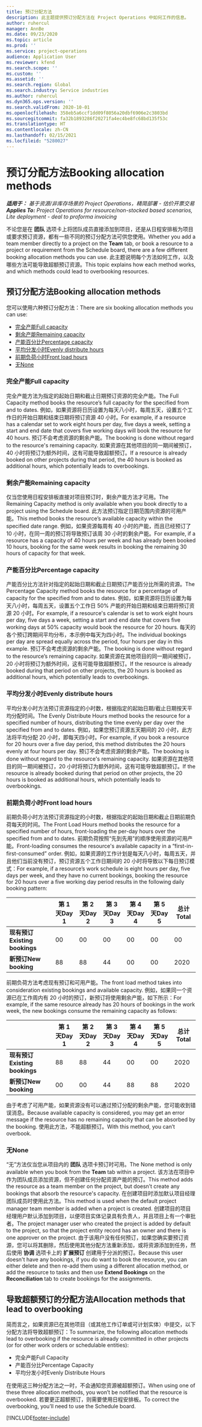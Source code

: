```yaml
---
title: 预订分配方法
description: 此主题提供预订分配方法在 Project Operations 中如何工作的信息。
author: ruhercul
manager: AnnBe
ms.date: 09/23/2020
ms.topic: article
ms.prod: ''
ms.service: project-operations
audience: Application User
ms.reviewer: kfend
ms.search.scope: ''
ms.custom: ''
ms.assetid: ''
ms.search.region: Global
ms.search.industry: Service industries
ms.author: ruhercul
ms.dyn365.ops.version: ''
ms.search.validFrom: 2020-10-01
ms.openlocfilehash: 358eb5a6ccf1dd09f8056a20dbf6906e2c3803bd
ms.sourcegitcommit: fa32b1893286f20271fa4ec4be8fc68bd135f53c
ms.translationtype: HT
ms.contentlocale: zh-CN
ms.lasthandoff: 02/15/2021
ms.locfileid: "5280027"
---
```

# <a name="booking-allocation-methods"></a><span data-ttu-id="5b211-103">预订分配方法</span><span class="sxs-lookup"><span data-stu-id="5b211-103">Booking allocation methods</span></span>

<span data-ttu-id="5b211-104">_**适用于：** 基于资源/非库存场景的 Project Operations，精简部署 - 估价开票交易_</span><span class="sxs-lookup"><span data-stu-id="5b211-104">_**Applies To:** Project Operations for resource/non-stocked based scenarios, Lite deployment - deal to proforma invoicing_</span></span>

<span data-ttu-id="5b211-105">不论您是在 **团队** 选项卡上将团队成员直接添加到项目，还是从日程安排板为项目或要求预订资源，都有一些不同的预订分配方法可供您使用。</span><span class="sxs-lookup"><span data-stu-id="5b211-105">Whether you add a team member directly to a project on the **Team** tab, or book a resource to a project or requirement from the Schedule board, there are a few different booking allocation methods you can use.</span></span> <span data-ttu-id="5b211-106">此主题说明每个方法如何工作，以及哪些方法可能导致超额预订资源。</span><span class="sxs-lookup"><span data-stu-id="5b211-106">This topic explains how each method works, and which methods could lead to overbooking resources.</span></span>

## <a name="booking-allocation-methods"></a><span data-ttu-id="5b211-107">预订分配方法</span><span class="sxs-lookup"><span data-stu-id="5b211-107">Booking allocation methods</span></span>

<span data-ttu-id="5b211-108">您可以使用六种预订分配方法：</span><span class="sxs-lookup"><span data-stu-id="5b211-108">There are six booking allocation methods you can use:</span></span>

- [<span data-ttu-id="5b211-109">完全产能</span><span class="sxs-lookup"><span data-stu-id="5b211-109">Full capacity</span></span>](#full)
- [<span data-ttu-id="5b211-110">剩余产能</span><span class="sxs-lookup"><span data-stu-id="5b211-110">Remaining capacity</span></span>](#remaining)
- [<span data-ttu-id="5b211-111">产能百分比</span><span class="sxs-lookup"><span data-stu-id="5b211-111">Percentage capacity</span></span>](#percentage)
- [<span data-ttu-id="5b211-112">平均分发小时</span><span class="sxs-lookup"><span data-stu-id="5b211-112">Evenly distribute hours</span></span>](#evenly)
- [<span data-ttu-id="5b211-113">前期负荷小时</span><span class="sxs-lookup"><span data-stu-id="5b211-113">Front load hours</span></span>](#front)
- [<span data-ttu-id="5b211-114">无</span><span class="sxs-lookup"><span data-stu-id="5b211-114">None</span></span>](#none)

### <a name="full-capacity"></a><a name="full"></a><span data-ttu-id="5b211-115">完全产能</span><span class="sxs-lookup"><span data-stu-id="5b211-115">Full capacity</span></span> 
<span data-ttu-id="5b211-116">完全产能方法为指定的起始日期和截止日期预订资源的完全产能。</span><span class="sxs-lookup"><span data-stu-id="5b211-116">The Full Capacity method books the resource’s full capacity for the specified from and to dates.</span></span> <span data-ttu-id="5b211-117">例如，如果资源将日历设置为每天八小时，每周五天，设置五个工作日的开始日期和结束日期将预订资源 40 小时。</span><span class="sxs-lookup"><span data-stu-id="5b211-117">For example, if a resource has a calendar set to work eight hours per day, five days a week, setting a start and end date that covers five working days will book the resource for 40 hours.</span></span> <span data-ttu-id="5b211-118">预订不会考虑资源的剩余产能。</span><span class="sxs-lookup"><span data-stu-id="5b211-118">The booking is done without regard to the resource's remaining capacity.</span></span> <span data-ttu-id="5b211-119">如果资源在其他项目的同一期间被预订，40 小时将预订为额外时间，这有可能导致超额预订。</span><span class="sxs-lookup"><span data-stu-id="5b211-119">If a resource is already booked on other projects during that period, the 40 hours is booked as additional hours, which potentially leads to overbookings.</span></span>

### <a name="remaining-capacity"></a><a name="remaining"></a><span data-ttu-id="5b211-120">剩余产能</span><span class="sxs-lookup"><span data-stu-id="5b211-120">Remaining capacity</span></span>
<span data-ttu-id="5b211-121">仅当您使用日程安排板直接对项目预订时，剩余产能方法才可用。</span><span class="sxs-lookup"><span data-stu-id="5b211-121">The Remaining Capacity method is only available when you book directly to a project using the Schedule board.</span></span> <span data-ttu-id="5b211-122">此方法预订指定日期范围内资源的可用产能。</span><span class="sxs-lookup"><span data-stu-id="5b211-122">This method books the resource’s available capacity within the specified date range.</span></span> <span data-ttu-id="5b211-123">例如，如果资源每周有 40 小时的产能，而且已经预订了 10 小时，在同一周的预订将导致预订该周 30 小时的剩余产能。</span><span class="sxs-lookup"><span data-stu-id="5b211-123">For example, if a resource has a capacity of 40 hours per week and has already been booked 10 hours, booking for the same week results in booking the remaining 30 hours of capacity for that week.</span></span>

### <a name="percentage-capacity"></a><a name="percentage"></a><span data-ttu-id="5b211-124">产能百分比</span><span class="sxs-lookup"><span data-stu-id="5b211-124">Percentage capacity</span></span>
<span data-ttu-id="5b211-125">产能百分比方法针对指定的起始日期和截止日期预订产能百分比所需的资源。</span><span class="sxs-lookup"><span data-stu-id="5b211-125">The Percentage Capacity method books the resource for a percentage of capacity for the specified from and to dates.</span></span> <span data-ttu-id="5b211-126">例如，如果资源将日历设置为每天八小时，每周五天，设置五个工作日 50% 产能的开始日期和结束日期将预订资源 20 小时。</span><span class="sxs-lookup"><span data-stu-id="5b211-126">For example, if a resource's calendar is set to work eight hours per day, five days a week, setting a start and end date that covers five working days at 50% capacity would book the resource for 20 hours.</span></span> <span data-ttu-id="5b211-127">每天的各个预订跨期间平均分布，本示例中每天为四小时。</span><span class="sxs-lookup"><span data-stu-id="5b211-127">The individual bookings per day are spread equally across the period, four hours per day in this example.</span></span> <span data-ttu-id="5b211-128">预订不会考虑资源的剩余产能。</span><span class="sxs-lookup"><span data-stu-id="5b211-128">The booking is done without regard to the resource’s remaining capacity.</span></span> <span data-ttu-id="5b211-129">如果资源在其他项目的同一期间被预订，20 小时将预订为额外时间，这有可能导致超额预订。</span><span class="sxs-lookup"><span data-stu-id="5b211-129">If the resource is already booked during that period on other projects, the 20 hours is booked as additional hours, which potentially leads to overbookings.</span></span>

### <a name="evenly-distribute-hours"></a><a name="evenly"></a><span data-ttu-id="5b211-130">平均分发小时</span><span class="sxs-lookup"><span data-stu-id="5b211-130">Evenly distribute hours</span></span>
<span data-ttu-id="5b211-131">平均分发小时方法预订资源指定的小时数，根据指定的起始日期/截止日期按天平均分配时间。</span><span class="sxs-lookup"><span data-stu-id="5b211-131">The Evenly Distribute Hours method books the resource for a specified number of hours, distributing the time evenly per day over the specified from and to dates.</span></span> <span data-ttu-id="5b211-132">例如，如果您预订资源五天期间的 20 小时，此方法将平均分配 20 小时，即每天四小时。</span><span class="sxs-lookup"><span data-stu-id="5b211-132">For example, if you book a resource for 20 hours over a five day period, this method distributes the 20 hours evenly at four hours per day.</span></span> <span data-ttu-id="5b211-133">预订不会考虑资源的剩余产能。</span><span class="sxs-lookup"><span data-stu-id="5b211-133">The booking is done without regard to the resource's remaining capacity.</span></span> <span data-ttu-id="5b211-134">如果资源在其他项目的同一期间被预订，20 小时将预订为额外时间，这有可能导致超额预订。</span><span class="sxs-lookup"><span data-stu-id="5b211-134">If the resource is already booked during that period on other projects, the 20 hours is booked as additional hours, which potentially leads to overbookings.</span></span>

### <a name="front-load-hours"></a><a name="front"></a><span data-ttu-id="5b211-135">前期负荷小时</span><span class="sxs-lookup"><span data-stu-id="5b211-135">Front load hours</span></span>
<span data-ttu-id="5b211-136">前期负荷小时方法预订资源指定的小时数，根据指定的起始日期和截止日期前期负荷每天的时间。</span><span class="sxs-lookup"><span data-stu-id="5b211-136">The Front Load Hours method books the resource for a specified number of hours, front-loading the per-day hours over the specified from and to dates.</span></span> <span data-ttu-id="5b211-137">前期负荷按照“先到先用”的顺序使用资源的可用产能。</span><span class="sxs-lookup"><span data-stu-id="5b211-137">Front-loading consumes the resource's available capacity in a “first-in-first-consumed” order.</span></span> <span data-ttu-id="5b211-138">例如，如果资源的工作计划是每天八小时，每周五天，并且他们当前没有预订，预订资源五个工作日期间的 20 小时将导致以下每日预订模式：</span><span class="sxs-lookup"><span data-stu-id="5b211-138">For example, if a resource’s work schedule is eight hours per day, five days per week, and they have no current bookings, booking the resource for 20 hours over a five working day period results in the following daily booking pattern:</span></span> 

|                           |    <span data-ttu-id="5b211-139">第 1 天</span><span class="sxs-lookup"><span data-stu-id="5b211-139">Day 1</span></span>    |    <span data-ttu-id="5b211-140">第 2 天</span><span class="sxs-lookup"><span data-stu-id="5b211-140">Day 2</span></span>    |    <span data-ttu-id="5b211-141">第 3 天</span><span class="sxs-lookup"><span data-stu-id="5b211-141">Day 3</span></span>    |    <span data-ttu-id="5b211-142">第 4 天</span><span class="sxs-lookup"><span data-stu-id="5b211-142">Day 4</span></span>    |    <span data-ttu-id="5b211-143">第 5 天</span><span class="sxs-lookup"><span data-stu-id="5b211-143">Day 5</span></span>    |    <span data-ttu-id="5b211-144">总计</span><span class="sxs-lookup"><span data-stu-id="5b211-144">Total</span></span>    |
|---------------------------|-------------|-------------|-------------|-------------|-------------|-------------|
|    <span data-ttu-id="5b211-145">**现有预订**</span><span class="sxs-lookup"><span data-stu-id="5b211-145">**Existing   bookings**</span></span>    |    <span data-ttu-id="5b211-146">0</span><span class="sxs-lookup"><span data-stu-id="5b211-146">0</span></span>        |    <span data-ttu-id="5b211-147">0</span><span class="sxs-lookup"><span data-stu-id="5b211-147">0</span></span>        |    <span data-ttu-id="5b211-148">0</span><span class="sxs-lookup"><span data-stu-id="5b211-148">0</span></span>        |    <span data-ttu-id="5b211-149">0</span><span class="sxs-lookup"><span data-stu-id="5b211-149">0</span></span>        |    <span data-ttu-id="5b211-150">0</span><span class="sxs-lookup"><span data-stu-id="5b211-150">0</span></span>        |    <span data-ttu-id="5b211-151">0</span><span class="sxs-lookup"><span data-stu-id="5b211-151">0</span></span>        |
|    <span data-ttu-id="5b211-152">**新预订**</span><span class="sxs-lookup"><span data-stu-id="5b211-152">**New   booking**</span></span>          |    <span data-ttu-id="5b211-153">8</span><span class="sxs-lookup"><span data-stu-id="5b211-153">8</span></span>        |    <span data-ttu-id="5b211-154">8</span><span class="sxs-lookup"><span data-stu-id="5b211-154">8</span></span>        |    <span data-ttu-id="5b211-155">4</span><span class="sxs-lookup"><span data-stu-id="5b211-155">4</span></span>        |    <span data-ttu-id="5b211-156">0</span><span class="sxs-lookup"><span data-stu-id="5b211-156">0</span></span>        |    <span data-ttu-id="5b211-157">0</span><span class="sxs-lookup"><span data-stu-id="5b211-157">0</span></span>        |    <span data-ttu-id="5b211-158">20</span><span class="sxs-lookup"><span data-stu-id="5b211-158">20</span></span>       |

<span data-ttu-id="5b211-159">前期负荷方法考虑现有预订和可用产能。</span><span class="sxs-lookup"><span data-stu-id="5b211-159">The front load method takes into consideration existing bookings and available capacity.</span></span> <span data-ttu-id="5b211-160">例如，如果同一个资源已在工作周内有 20 小时的预订，新预订将使用剩余产能，如下所示：</span><span class="sxs-lookup"><span data-stu-id="5b211-160">For example, if the same resource already has 20 hours of bookings in the work week, the new bookings consume the remaining capacity as follows:</span></span>

|                     | <span data-ttu-id="5b211-161">第 1 天</span><span class="sxs-lookup"><span data-stu-id="5b211-161">Day 1</span></span> | <span data-ttu-id="5b211-162">第 2 天</span><span class="sxs-lookup"><span data-stu-id="5b211-162">Day 2</span></span> | <span data-ttu-id="5b211-163">第 3 天</span><span class="sxs-lookup"><span data-stu-id="5b211-163">Day 3</span></span> | <span data-ttu-id="5b211-164">第 4 天</span><span class="sxs-lookup"><span data-stu-id="5b211-164">Day 4</span></span> | <span data-ttu-id="5b211-165">第 5 天</span><span class="sxs-lookup"><span data-stu-id="5b211-165">Day 5</span></span> | <span data-ttu-id="5b211-166">总计</span><span class="sxs-lookup"><span data-stu-id="5b211-166">Total</span></span> |
|---------------------|-------|-------|-------|-------|-------|-------|
| <span data-ttu-id="5b211-167">**现有预订**</span><span class="sxs-lookup"><span data-stu-id="5b211-167">**Existing   bookings**</span></span> | <span data-ttu-id="5b211-168">8</span><span class="sxs-lookup"><span data-stu-id="5b211-168">8</span></span>     | <span data-ttu-id="5b211-169">8</span><span class="sxs-lookup"><span data-stu-id="5b211-169">8</span></span>     | <span data-ttu-id="5b211-170">4</span><span class="sxs-lookup"><span data-stu-id="5b211-170">4</span></span>     | <span data-ttu-id="5b211-171">0</span><span class="sxs-lookup"><span data-stu-id="5b211-171">0</span></span>     | <span data-ttu-id="5b211-172">0</span><span class="sxs-lookup"><span data-stu-id="5b211-172">0</span></span>     | <span data-ttu-id="5b211-173">20</span><span class="sxs-lookup"><span data-stu-id="5b211-173">20</span></span>    |
| <span data-ttu-id="5b211-174">**新预订**</span><span class="sxs-lookup"><span data-stu-id="5b211-174">**New   booking**</span></span>       | <span data-ttu-id="5b211-175">0</span><span class="sxs-lookup"><span data-stu-id="5b211-175">0</span></span>     | <span data-ttu-id="5b211-176">0</span><span class="sxs-lookup"><span data-stu-id="5b211-176">0</span></span>     | <span data-ttu-id="5b211-177">4</span><span class="sxs-lookup"><span data-stu-id="5b211-177">4</span></span>     | <span data-ttu-id="5b211-178">8</span><span class="sxs-lookup"><span data-stu-id="5b211-178">8</span></span>     | <span data-ttu-id="5b211-179">8</span><span class="sxs-lookup"><span data-stu-id="5b211-179">8</span></span>     | <span data-ttu-id="5b211-180">20</span><span class="sxs-lookup"><span data-stu-id="5b211-180">20</span></span>    |

<span data-ttu-id="5b211-181">由于考虑了可用产能，如果资源没有可以通过预订分配的剩余产能，您可能收到错误消息。</span><span class="sxs-lookup"><span data-stu-id="5b211-181">Because available capacity is considered, you may get an error message if the resource has no remaining capacity that can be absorbed by the booking.</span></span> <span data-ttu-id="5b211-182">使用此方法，不能超额预订。</span><span class="sxs-lookup"><span data-stu-id="5b211-182">With this method, you can’t overbook.</span></span>

### <a name="none"></a><a name="none"></a><span data-ttu-id="5b211-183">无</span><span class="sxs-lookup"><span data-stu-id="5b211-183">None</span></span>
<span data-ttu-id="5b211-184">“无”方法仅当您从项目内的 **团队** 选项卡预订时可用。</span><span class="sxs-lookup"><span data-stu-id="5b211-184">The None method is only available when you book from the **Team** tab within a project.</span></span> <span data-ttu-id="5b211-185">该方法在项目中作为团队成员添加资源，但不创建任何分配资源产能的预订。</span><span class="sxs-lookup"><span data-stu-id="5b211-185">This method adds the resource as a team member on the project, but doesn’t create any bookings that absorb the resource's capacity.</span></span> <span data-ttu-id="5b211-186">在创建项目时添加默认项目经理团队成员时使用此方法。</span><span class="sxs-lookup"><span data-stu-id="5b211-186">This method is used when the default project manager team member is added when a project is created.</span></span> <span data-ttu-id="5b211-187">创建项目的项目经理用户默认添加到项目，以便项目实体记录具有负责人，并且项目上有一个审批者。</span><span class="sxs-lookup"><span data-stu-id="5b211-187">The project manager user who created the project is added by default to the project, so that the project entity record has an owner and there is one approver on the project.</span></span> <span data-ttu-id="5b211-188">由于该用户没有任何预订，如果您确实要预订资源，您可以将其删除，然后使用其他分配方法重新添加，或将资源添加到任务，然后使用 **协调** 选项卡上的 **扩展预订** 创建用于分派的预订。</span><span class="sxs-lookup"><span data-stu-id="5b211-188">Because this user doesn't have any bookings, if you do want to book the resource, you can either delete and then re-add them using a different allocation method, or add the resource to tasks and then use **Extend Bookings** on the **Reconciliation** tab to create bookings for the assignments.</span></span>

## <a name="allocation-methods-that-lead-to-overbooking"></a><span data-ttu-id="5b211-189">导致超额预订的分配方法</span><span class="sxs-lookup"><span data-stu-id="5b211-189">Allocation methods that lead to overbooking</span></span>
<span data-ttu-id="5b211-190">简而言之，如果资源已在其他项目（或其他工作订单或可计划实体）中提交，以下分配方法将导致超额预订：</span><span class="sxs-lookup"><span data-stu-id="5b211-190">To summarize, the following allocation methods lead to overbooking if the resource is already committed in other projects (or for other work orders or schedulable entities):</span></span>

- <span data-ttu-id="5b211-191">完全产能</span><span class="sxs-lookup"><span data-stu-id="5b211-191">Full Capacity</span></span>
- <span data-ttu-id="5b211-192">产能百分比</span><span class="sxs-lookup"><span data-stu-id="5b211-192">Percentage Capacity</span></span>
- <span data-ttu-id="5b211-193">平均分发小时</span><span class="sxs-lookup"><span data-stu-id="5b211-193">Evenly Distribute Hours</span></span>

<span data-ttu-id="5b211-194">在使用这三种分配方法之一时，不会通知您资源被超额预订。</span><span class="sxs-lookup"><span data-stu-id="5b211-194">When using one of these three allocation methods, you won’t be notified that the resource is overbooked.</span></span> <span data-ttu-id="5b211-195">若要更正超额预订，则需要使用日程安排板。</span><span class="sxs-lookup"><span data-stu-id="5b211-195">To correct the overbooking, you’ll need to use the Schedule board.</span></span>


[!INCLUDE[footer-include](../includes/footer-banner.md)]